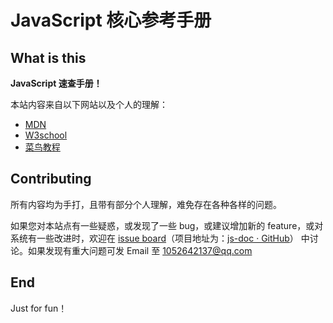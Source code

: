 # JavaScript 核心参考手册 

## What is this

**JavaScript 速查手册！**

本站内容来自以下网站以及个人的理解：
+ [MDN](https://developer.mozilla.org/zh-CN/docs/Web/JavaScript)
+ [W3school](http://www.w3school.com.cn/js/index.asp)
+ [菜鸟教程](http://www.runoob.com/js/js-tutorial.html)

## Contributing

所有内容均为手打，且带有部分个人理解，难免存在各种各样的问题。

如果您对本站点有一些疑惑，或发现了一些 bug，或建议增加新的 feature，或对系统有一些改进时，欢迎在 [issue board](https://github.com/wencaizhang/js-doc/issues)（项目地址为：[js-doc · GitHub](https://github.com/wencaizhang/js-doc)） 中讨论。如果发现有重大问题可发 Email 至 <a href="mailto:1052642137@qq.com">1052642137@qq.com</a>

## End

Just for fun！
